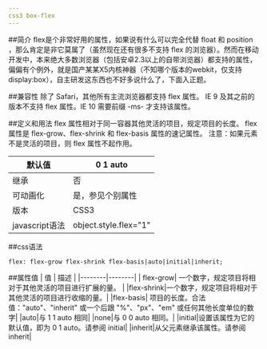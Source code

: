 ```yaml
---
css3 box-flex
---
```


##简介
flex是个非常好用的属性，如果说有什么可以完全代替 float 和 position ，那么肯定是非它莫属了（虽然现在还有很多不支持 flex 的浏览器）。然而在移动开发中，本来绝大多数浏览器（包括安卓2.3以上的自带浏览器）都支持的属性，偏偏有个例外，就是国产某某X5内核神器（不知哪个版本的webkit，仅支持 display:box），自主研发这东西也不好多说什么了，下面入正题。


##兼容性
除了 Safari，其他所有主流浏览器都支持 flex 属性。
IE 9 及其之前的版本不支持 flex 属性。IE 10 需要前缀 -ms- 才支持该属性。

##定义和用法
flex 属性相对于同一容器其他灵活的项目，规定项目的长度。
flex 属性是 flex-grow、flex-shrink 和 flex-basis 属性的速记属性。
注意：如果元素不是灵活的项目，则 flex 属性不起作用。

| 默认值 | 0 1 auto|
|--------|--------|
|   继承  | 否     |
|可动画化|是，参见个别属性|
|版本|CSS3|
|javascript语法|object.style.flex="1"|

##css语法
```
flex: flex-grow flex-shrink flex-basis|auto|initial|inherit;
```

##属性值
| 值 | 描述 |
|--------|--------|
|  flex-grow|    一个数字，规定项目将相对于其他灵活的项目进行扩展的量。    |
|flex-shrink|一个数字，规定项目将相对于其他灵活的项目进行收缩的量。|
|flex-basis|	项目的长度。合法值："auto"、"inherit" 或一个后跟 "%"、"px"、"em" 或任何其他长度单位的数字|
|auto|与 1 1 auto 相同|
|none|与 0 0 auto 相同。|
|initial|设置该属性为它的默认值，即为 0 1 auto。请参阅 initial|
|inherit|从父元素继承该属性。请参阅 inherit|

